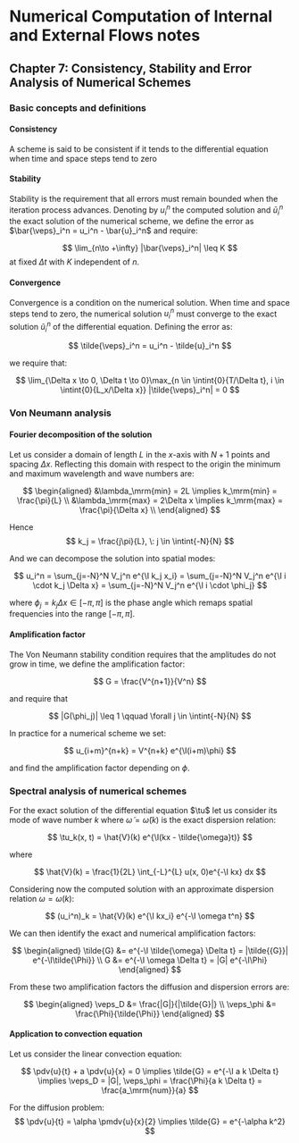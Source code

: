 # Numerical Computation of Internal and External Flows notes

## Chapter 7: Consistency, Stability and Error Analysis of Numerical Schemes

### Basic concepts and definitions

#### Consistency

A scheme is said to be consistent if it tends to the differential equation when time and space steps tend to zero

#### Stability

Stability is the requirement that all errors must remain bounded when the iteration process advances. Denoting by $u_i^n$ the computed solution and $\bar{u}_i^n$ the exact solution of the numerical scheme, we define the error as $\bar{\veps}_i^n = u_i^n - \bar{u}_i^n$ and require:

$$
    \lim_{n\to +\infty} |\bar{\veps}_i^n| \leq K 
$$
at fixed $\Delta t$ with $K$ independent of $n$.

#### Convergence

Convergence is a condition on the numerical solution. When time and space steps tend to zero, the numerical solution $u_i^n$ must converge to the exact solution $\tilde{u}_i^n$ of the differential equation. Defining the error as:

$$
    \tilde{\veps}_i^n = u_i^n - \tilde{u}_i^n
$$

we require that:

$$
    \lim_{\Delta x \to 0, \Delta t \to 0}\max_{n \in \intint{0}{T/\Delta t}, i \in \intint{0}{L_x/\Delta x}} |\tilde{\veps}_i^n| = 0
$$

### Von Neumann analysis

#### Fourier decomposition of the solution

Let us consider a domain of length $L$ in the $x$-axis with $N + 1$ points and spacing $\Delta x$. Reflecting this domain with respect to the origin the minimum and maximum wavelength and wave numbers are:

$$
\begin{aligned}
    &\lambda_\mrm{min} = 2L \implies k_\mrm{min} = \frac{\pi}{L} \\
    &\lambda_\mrm{max} = 2\Delta x \implies k_\mrm{max} = \frac{\pi}{\Delta x} \\
\end{aligned}
$$

Hence
$$
    k_j = \frac{j\pi}{L}, \: j \in \intint{-N}{N}
$$

And we can decompose the solution into spatial modes:

$$
    u_i^n = \sum_{j=-N}^N V_j^n e^{\I k_j x_i} = \sum_{j=-N}^N V_j^n e^{\I i \cdot k_j \Delta x} = \sum_{j=-N}^N V_j^n e^{\I i \cdot \phi_j}
$$

where $\phi_j = k_j \Delta x \in [-\pi, \pi]$ is the phase angle which remaps spatial frequencies into the range $[-\pi, \pi]$.

#### Amplification factor

The Von Neumann stability condition requires that the amplitudes do not grow in time, we define the amplification factor:

$$
    G = \frac{V^{n+1}}{V^n}
$$

and require that

$$
    |G(\phi_j)| \leq 1 \qquad \forall j \in \intint{-N}{N} 
$$

In practice for a numerical scheme we set:

$$
    u_{i+m}^{n+k} = V^{n+k} e^{\I(i+m)\phi}
$$

and find the amplification factor depending on $\phi$.

### Spectral analysis of numerical schemes

For the exact solution of the differential equation $\tu$ let us consider its mode of wave number $k$ where $\tilde{\omega} = \tilde{\omega}(k)$ is the exact dispersion relation:

$$
    \tu_k(x, t) = \hat{V}(k) e^{\I(kx - \tilde{\omega}t)}
$$

where

$$
    \hat{V}(k) = \frac{1}{2L} \int_{-L}^{L} u(x, 0)e^{-\I kx} dx
$$

Considering now the computed solution with an approximate dispersion relation $\omega = \omega(k)$:

$$
    (u_i^n)_k = \hat{V}(k) e^{\I kx_i} e^{-\I \omega t^n}
$$

We can then identify the exact and numerical amplification factors:

$$
\begin{aligned}
    \tilde{G} &= e^{-\I \tilde{\omega} \Delta  t} = |\tilde{{G}}| e^{-\I\tilde{\Phi}} \\
    G &= e^{-\I \omega \Delta  t} = |G| e^{-\I\Phi} 
\end{aligned}
$$

From these two amplification factors the diffusion and dispersion errors are:

$$
\begin{aligned}
    \veps_D &= \frac{|G|}{|\tilde{G}|} \\
    \veps_\phi &= \frac{\Phi}{\tilde{\Phi}}
\end{aligned}
$$

#### Application to convection equation

Let us consider the linear convection equation:

$$
    \pdv{u}{t} + a \pdv{u}{x} = 0 \implies \tilde{G} = e^{-\I a k \Delta t} \implies \veps_D = |G|, \veps_\phi = \frac{\Phi}{a k \Delta t} = \frac{a_\mrm{num}}{a}
$$



For the diffusion problem:
$$
    \pdv{u}{t} = \alpha \pmdv{u}{x}{2} \implies \tilde{G} = e^{-\alpha k^2}
$$